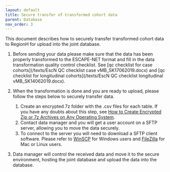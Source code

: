 ```yaml
---
layout: default
title: Secure transfer of transformed cohort data
parent: Database
nav_order: 3
---
```


This document describes how to securely transfer transformed cohort data to RegionH for upload into the joint database.

1. Before sending your data please make sure that the data has been properly transformed to the ESCAPE-NET format and fill in the data transformation quality control checklist. See [qc checklist for case cohorts](/texts/EscN QC checklist case vMB_SK17062019.docx) and [qc checklist for longitudinal cohorts](/texts/EscN QC checklist longitudinal vMB_SK14062019.docx).

2. When the transformation is done and you are ready to upload, please follow the steps below to securely transfer data.
    1. Create an encrypted 7z folder with the .csv files for each table. If you have any doubts about this step, see [How to Create Encrypted Zip or 7z Archives on Any Operating System](https://www.howtogeek.com/203590/how-to-create-secure-encrypted-zip-or-7z-archives-on-any-operating-system/).
    2. Contact data manager and you will get a user account on a SFTP server, allowing you to move the data securely.
    3. To connect to the server you will need to download a SFTP client software. Please refer to [WinSCP](https://winscp.net/eng/download.php) for Windows users and [FileZilla](https://filezilla-project.org/) for Mac or Linux users.
    
3. Data manager will control the received data and move it to the secure environment, hosting the joint database and upload the data into the database.
